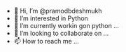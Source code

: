 - 👋 Hi, I’m @pramodbdeshmukh
- 👀 I’m interested in Python
- 🌱 I’m currently workin gon python ...
- 💞️ I’m looking to collaborate on ...
- 📫 How to reach me ...

<!---
pramodbdeshmukh/pramodbdeshmukh is a ✨ special ✨ repository because its `README.md` (this file) appears on your GitHub profile.
You can click the Preview link to take a look at your changes.
--->
